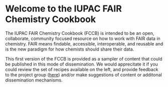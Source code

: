 # Welcome to the IUPAC FAIR Chemistry Cookbook

The IUPAC FAIR Chemistry Cookbook (FCCB) is intended to be an open, collaborate, community focused 
resource on how to work with FAIR data in chemistry. FAIR means findable, accessible, interoperable, 
and reusable and is the new paradigm for how chemists should share their data.

This first version of the FCCB is provided as a sampler of content that could be published in this
mode of dissemination.  We would apprecitate it if you could review the set of recipes available on 
the left, and provide feedback to the project group ([here](https://github.com/IUPAC/WFChemCookbook/issues)) and/or make suggestions of content or 
additonal dissemination mechanisms.

```{tableofcontents}
```
